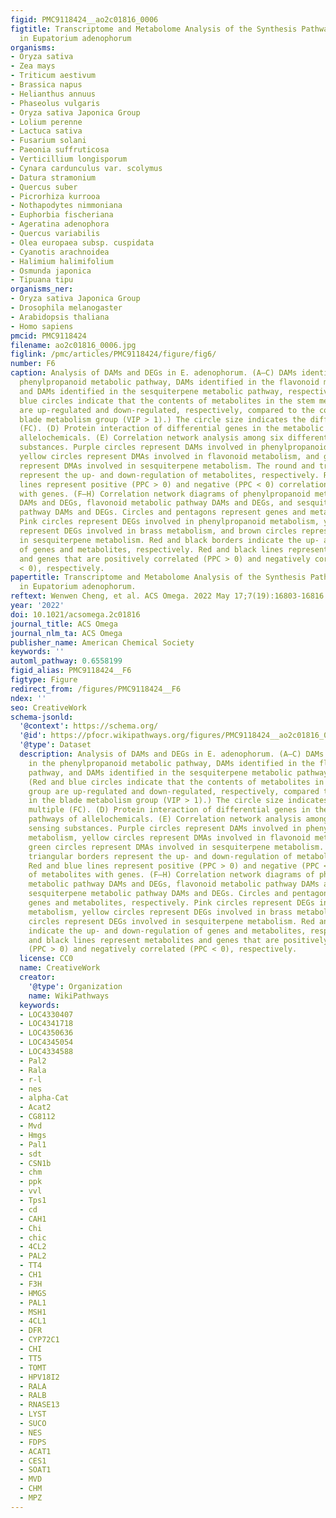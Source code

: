 ```yaml
---
figid: PMC9118424__ao2c01816_0006
figtitle: Transcriptome and Metabolome Analysis of the Synthesis Pathways of Allelochemicals
  in Eupatorium adenophorum
organisms:
- Oryza sativa
- Zea mays
- Triticum aestivum
- Brassica napus
- Helianthus annuus
- Phaseolus vulgaris
- Oryza sativa Japonica Group
- Lolium perenne
- Lactuca sativa
- Fusarium solani
- Paeonia suffruticosa
- Verticillium longisporum
- Cynara cardunculus var. scolymus
- Datura stramonium
- Quercus suber
- Picrorhiza kurrooa
- Nothapodytes nimmoniana
- Euphorbia fischeriana
- Ageratina adenophora
- Quercus variabilis
- Olea europaea subsp. cuspidata
- Cyanotis arachnoidea
- Halimium halimifolium
- Osmunda japonica
- Tipuana tipu
organisms_ner:
- Oryza sativa Japonica Group
- Drosophila melanogaster
- Arabidopsis thaliana
- Homo sapiens
pmcid: PMC9118424
filename: ao2c01816_0006.jpg
figlink: /pmc/articles/PMC9118424/figure/fig6/
number: F6
caption: Analysis of DAMs and DEGs in E. adenophorum. (A–C) DAMs identified in the
  phenylpropanoid metabolic pathway, DAMs identified in the flavonoid metabolic pathway,
  and DAMs identified in the sesquiterpene metabolic pathway, respectively. (Red and
  blue circles indicate that the contents of metabolites in the stem metabolism group
  are up-regulated and down-regulated, respectively, compared to the content in the
  blade metabolism group (VIP > 1).) The circle size indicates the difference multiple
  (FC). (D) Protein interaction of differential genes in the metabolic pathways of
  allelochemicals. (E) Correlation network analysis among six differential sensing
  substances. Purple circles represent DAMs involved in phenylpropanoid metabolism,
  yellow circles represent DMAs involved in flavonoid metabolism, and green circles
  represent DMAs involved in sesquiterpene metabolism. The round and triangular borders
  represent the up- and down-regulation of metabolites, respectively. Red and blue
  lines represent positive (PPC > 0) and negative (PPC < 0) correlations of metabolites
  with genes. (F–H) Correlation network diagrams of phenylpropanoid metabolic pathway
  DAMs and DEGs, flavonoid metabolic pathway DAMs and DEGs, and sesquiterpene metabolic
  pathway DAMs and DEGs. Circles and pentagons represent genes and metabolites, respectively.
  Pink circles represent DEGs involved in phenylpropanoid metabolism, yellow circles
  represent DEGs involved in brass metabolism, and brown circles represent DEGs involved
  in sesquiterpene metabolism. Red and black borders indicate the up- and down-regulation
  of genes and metabolites, respectively. Red and black lines represent metabolites
  and genes that are positively correlated (PPC > 0) and negatively correlated (PPC
  < 0), respectively.
papertitle: Transcriptome and Metabolome Analysis of the Synthesis Pathways of Allelochemicals
  in Eupatorium adenophorum.
reftext: Wenwen Cheng, et al. ACS Omega. 2022 May 17;7(19):16803-16816.
year: '2022'
doi: 10.1021/acsomega.2c01816
journal_title: ACS Omega
journal_nlm_ta: ACS Omega
publisher_name: American Chemical Society
keywords: ''
automl_pathway: 0.6558199
figid_alias: PMC9118424__F6
figtype: Figure
redirect_from: /figures/PMC9118424__F6
ndex: ''
seo: CreativeWork
schema-jsonld:
  '@context': https://schema.org/
  '@id': https://pfocr.wikipathways.org/figures/PMC9118424__ao2c01816_0006.html
  '@type': Dataset
  description: Analysis of DAMs and DEGs in E. adenophorum. (A–C) DAMs identified
    in the phenylpropanoid metabolic pathway, DAMs identified in the flavonoid metabolic
    pathway, and DAMs identified in the sesquiterpene metabolic pathway, respectively.
    (Red and blue circles indicate that the contents of metabolites in the stem metabolism
    group are up-regulated and down-regulated, respectively, compared to the content
    in the blade metabolism group (VIP > 1).) The circle size indicates the difference
    multiple (FC). (D) Protein interaction of differential genes in the metabolic
    pathways of allelochemicals. (E) Correlation network analysis among six differential
    sensing substances. Purple circles represent DAMs involved in phenylpropanoid
    metabolism, yellow circles represent DMAs involved in flavonoid metabolism, and
    green circles represent DMAs involved in sesquiterpene metabolism. The round and
    triangular borders represent the up- and down-regulation of metabolites, respectively.
    Red and blue lines represent positive (PPC > 0) and negative (PPC < 0) correlations
    of metabolites with genes. (F–H) Correlation network diagrams of phenylpropanoid
    metabolic pathway DAMs and DEGs, flavonoid metabolic pathway DAMs and DEGs, and
    sesquiterpene metabolic pathway DAMs and DEGs. Circles and pentagons represent
    genes and metabolites, respectively. Pink circles represent DEGs involved in phenylpropanoid
    metabolism, yellow circles represent DEGs involved in brass metabolism, and brown
    circles represent DEGs involved in sesquiterpene metabolism. Red and black borders
    indicate the up- and down-regulation of genes and metabolites, respectively. Red
    and black lines represent metabolites and genes that are positively correlated
    (PPC > 0) and negatively correlated (PPC < 0), respectively.
  license: CC0
  name: CreativeWork
  creator:
    '@type': Organization
    name: WikiPathways
  keywords:
  - LOC4330407
  - LOC4341718
  - LOC4350636
  - LOC4345054
  - LOC4334588
  - Pal2
  - Rala
  - r-l
  - nes
  - alpha-Cat
  - Acat2
  - CG8112
  - Mvd
  - Hmgs
  - Pal1
  - sdt
  - CSN1b
  - chm
  - ppk
  - vvl
  - Tps1
  - cd
  - CAH1
  - Chi
  - chic
  - 4CL2
  - PAL2
  - TT4
  - CH1
  - F3H
  - HMGS
  - PAL1
  - MSH1
  - 4CL1
  - DFR
  - CYP72C1
  - CHI
  - TT5
  - TOMT
  - HPV18I2
  - RALA
  - RALB
  - RNASE13
  - LYST
  - SUCO
  - NES
  - FDPS
  - ACAT1
  - CES1
  - SOAT1
  - MVD
  - CHM
  - MPZ
---
```

